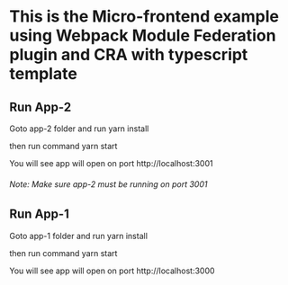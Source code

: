 # This is the Micro-frontend example using Webpack Module Federation plugin and CRA with typescript template

## Run App-2

Goto app-2 folder and run yarn install

then run command yarn start

You will see app will open on port http://localhost:3001

###### Note: Make sure app-2 must be running on port 3001

## Run App-1

Goto app-1 folder and run yarn install

then run command yarn start

You will see app will open on port http://localhost:3000
